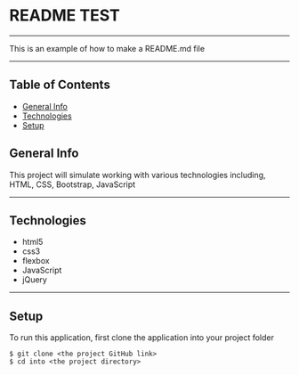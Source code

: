 # README TEST
<hr>
This is an example of how to make a README.md file
<hr>

## Table of Contents
* [General Info](#general-info)
* [Technologies](#technologies)
* [Setup](#setup)

## <div id="general-info">General Info</div>
This project will simulate working with various technologies including, HTML, CSS, Bootstrap, JavaScript
<hr>

## <div id="technologies">Technologies</div>
* html5
* css3
* flexbox
* JavaScript
* jQuery
<hr>

## <div id="setup">Setup</div>
To run this application, first clone the application into your project folder
```
$ git clone <the project GitHub link>
$ cd into <the project directory>
```